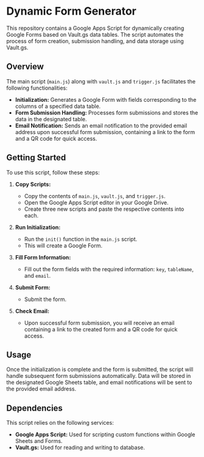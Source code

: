 # Dynamic Form Generator

This repository contains a Google Apps Script for dynamically creating Google Forms based on Vault.gs data tables. The script automates the process of form creation, submission handling, and data storage using Vault.gs.

## Overview

The main script (`main.js`) along with `vault.js` and `trigger.js` facilitates the following functionalities:

- **Initialization:** Generates a Google Form with fields corresponding to the columns of a specified data table.
- **Form Submission Handling:** Processes form submissions and stores the data in the designated table.
- **Email Notification:** Sends an email notification to the provided email address upon successful form submission, containing a link to the form and a QR code for quick access.

## Getting Started

To use this script, follow these steps:

1. **Copy Scripts:**
   - Copy the contents of `main.js`, `vault.js`, and `trigger.js`.
   - Open the Google Apps Script editor in your Google Drive.
   - Create three new scripts and paste the respective contents into each.

2. **Run Initialization:**
   - Run the `init()` function in the `main.js` script.
   - This will create a Google Form.

3. **Fill Form Information:**
   - Fill out the form fields with the required information: `key`, `tableName`, and `email`.

4. **Submit Form:**
   - Submit the form.

5. **Check Email:**
   - Upon successful form submission, you will receive an email containing a link to the created form and a QR code for quick access.

## Usage

Once the initialization is complete and the form is submitted, the script will handle subsequent form submissions automatically. Data will be stored in the designated Google Sheets table, and email notifications will be sent to the provided email address.

## Dependencies

This script relies on the following services:

- **Google Apps Script:** Used for scripting custom functions within Google Sheets and Forms.
- **Vault.gs:** Used for reading and writing to database.
